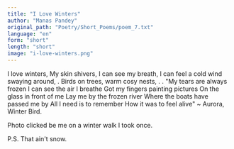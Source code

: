 ```yaml
---
title: "I Love Winters"
author: "Manas Pandey"
original_path: "Poetry/Short_Poems/poem_7.txt"
language: "en"
form: "short"
length: "short"
image: "i-love-winters.png"
---
```

I love winters,
My skin shivers,
I can see my breath,
I can feel a cold wind swaying around,
.
Birds on trees,
warm cosy nests,
.
.
"My tears are always frozen
I can see the air I breathe
Got my fingers painting pictures
On the glass in front of me
Lay me by the frozen river
Where the boats have passed me by
All I need is to remember
How it was to feel alive"
~ Aurora, Winter Bird.

Photo clicked be me on a winter walk I took once.

P.S. That ain't snow.